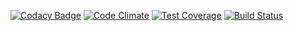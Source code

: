 [![Codacy Badge](https://api.codacy.com/project/badge/ec942a83ce0f431d9f2a9bc0abada3b3)](https://www.codacy.com/app/lewisgoddard/puff-core)
[![Code Climate](https://codeclimate.com/github/eustasy/puff-core/badges/gpa.svg)](https://codeclimate.com/github/eustasy/puff-core)
[![Test Coverage](https://codeclimate.com/github/eustasy/puff-core/badges/coverage.svg)](https://codeclimate.com/github/eustasy/puff-core/coverage)
[![Build Status](https://travis-ci.org/eustasy/puff-core.svg?branch=master)](https://travis-ci.org/eustasy/puff-core)
